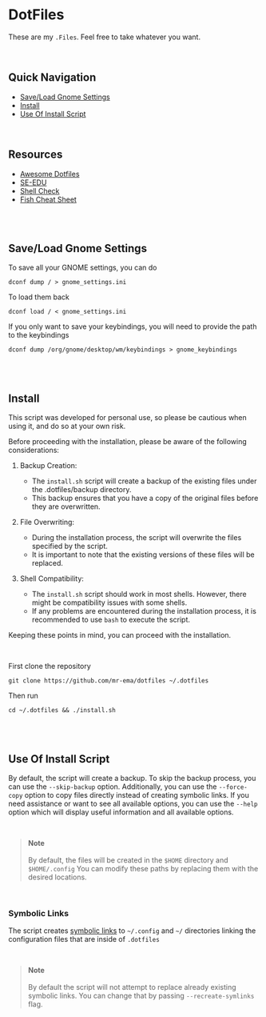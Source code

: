 # DotFiles
These are my `.Files`. Feel free to take whatever you want.

</br>

## Quick Navigation
- [Save/Load Gnome Settings](#saveload-gnome-settings)
- [Install](#resources)
- [Use Of Install Script](#use-of-install-script)

</br>

## Resources
- [Awesome Dotfiles](https://github.com/webpro/awesome-dotfiles)
- [SE-EDU](https://se-education.org/learningresources/contents/dotfiles/Dotfiles.html)
- [Shell Check](https://www.shellcheck.net/)
- [Fish Cheat Sheet](https://devhints.io/fish-shell)

</br>
</br>

## Save/Load Gnome Settings
To save all your GNOME settings, you can do
```
dconf dump / > gnome_settings.ini
```

To load them back
```
dconf load / < gnome_settings.ini
```

If you only want to save your keybindings, you will need to provide the path to the keybindings
```
dconf dump /org/gnome/desktop/wm/keybindings > gnome_keybindings
```

</br>
</br>

## Install
This script was developed for personal use, so please be cautious when using it,
and do so at your own risk.

Before proceeding with the installation, please be aware of the following considerations:

1. Backup Creation:
    - The `install.sh` script will create a backup of the existing files under the .dotfiles/backup directory.
    - This backup ensures that you have a copy of the original files before they are overwritten.

2. File Overwriting:
    - During the installation process, the script will overwrite the files specified by the script.
    - It is important to note that the existing versions of these files will be replaced.

3. Shell Compatibility:
    - The `install.sh` script should work in most shells. However, there might be compatibility issues with some shells.
    - If any problems are encountered during the installation process, it is recommended to use `bash` to execute the script.

Keeping these points in mind, you can proceed with the installation.

</br>

First clone the repository
```
git clone https://github.com/mr-ema/dotfiles ~/.dotfiles
```
Then run
```
cd ~/.dotfiles && ./install.sh
```

</br>
</br>

## Use Of Install Script
By default, the script will create a backup. To skip the backup process,
you can use the `--skip-backup` option. Additionally, you can use the
`--force-copy` option to copy files directly instead of creating symbolic
links. If you need assistance or want to see all available options,
you can use the `--help` option which will display useful information and all available options.

</br>

> __Note__\
> \
> By default, the files will be created in the `$HOME` directory and `$HOME/.config`
> You can modify these paths by replacing them with the desired locations.

</br>

### Symbolic Links
The script creates [symbolic links](https://www.futurelearn.com/info/courses/linux-for-bioinformatics/0/steps/201767)
to `~/.config` and `~/` directories linking the configuration files that are inside of `.dotfiles`

</br>

> __Note__\
> \
> By default the script will not attempt to replace already existing symbolic links.
> You can change that by passing `--recreate-symlinks` flag.
